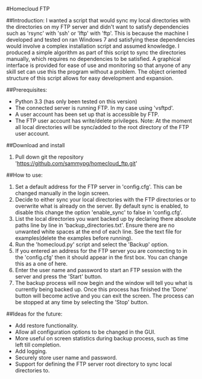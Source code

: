 #Homecloud FTP

##Introduction:
I wanted a script that would sync my local directories with the directories on my FTP server
and didn't want to satisfy dependencies such as 'rsync' with 'ssh' or 'lftp' with 'ftp'.
This is because the machine I developed and tested on ran Windows 7 and satisfying these
dependencies would involve a complex installation script and assumed knowledge.
I produced a simple algorithm as part of this script to sync the directories manually, which
requires no dependencies to be satisfied.
A graphical interface is provided for ease of use and monitoring so that anyone of any
skill set can use this the program without a problem.
The object oriented structure of this script allows for easy development and expansion.

##Prerequisites:
  - Python 3.3 (has only been tested on this version)
  - The connected server is running FTP. In my case using 'vsftpd'.
  - A user account has been set up that is accessible by FTP.
  - The FTP user account has write/delete privileges.
Note: At the moment all local directories will be sync/added to the root directory of
	  the FTP user account.

##Download and install
  1. Pull down git the repository 'https://github.com/sammypg/homecloud_ftp.git'

##How to use:
  1. Set a default address for the FTP server in 'config.cfg'.
     This can be changed manually in the login screen.
  2. Decide to either sync your local directories with the FTP directories
     or to overwrite what is already on the server.
     By default sync is enabled, to disable this change the option 'enable_sync'
     to false in 'config.cfg'.
  3. List the local directories you want backed up by declaring there absolute paths
     line by line in 'backup_directories.txt'.
     Ensure there are no unwanted white spaces at the end of each line.
     See the text file for examples(delete the examples before running).
  4. Run the 'homecloud.py' script and select the 'Backup' option.
  5. If you entered an address for the FTP server you are connecting to in the 'config.cfg'
     then it should appear in the first box.
     You can change this as a one of here.
  6. Enter the user name and password to start an FTP session with the server and press
     the 'Start' button.
  7. The backup process will now begin and the window will tell you what is currently being
     backed up.
     Once this process has finished the 'Done' button will become active and you
     can exit the screen.
     The process can be stopped at any time by selecting the 'Stop' button.

##Ideas for the future:
  - Add restore functionality.
  - Allow all configuration options to be changed in the GUI.
  - More useful on screen statistics during backup process, such as time left till completion.
  - Add logging.
  - Securely store user name and password.
  - Support for defining the FTP server root directory to sync local directories to.